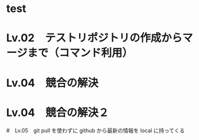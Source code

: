 # test
#  Lv.02　テストリポジトリの作成からマージまで（コマンド利用）
#  Lv.04　競合の解決
#  Lv.04　競合の解決２
#　Lv.05　git pull を使わずに github から最新の情報を local に持ってくる
